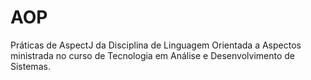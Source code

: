 # AOP
Práticas de AspectJ da Disciplina de Linguagem Orientada a Aspectos ministrada no curso de Tecnologia em Análise e Desenvolvimento de Sistemas. 
